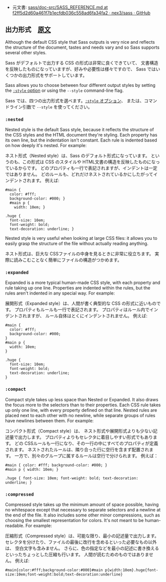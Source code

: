 +  元文書: [sass/doc-src/SASS_REFERENCE.md at f2ff5d2d60a461f7b1ecfdb036c558ad6fa34fa2 · nex3/sass · GitHub](https://github.com/nex3/sass/blob/f2ff5d2d60a461f7b1ecfdb036c558ad6fa34fa2/doc-src/SASS_REFERENCE.md#output-style "sass/doc-src/SASS_REFERENCE.md at f2ff5d2d60a461f7b1ecfdb036c558ad6fa34fa2 · nex3/sass · GitHub")

## 出力形式　[原文](http://sass-lang.com/docs/yardoc/file.SASS_REFERENCE.html#output_style)

Although the default CSS style that Sass outputs is very nice
and reflects the structure of the document,
tastes and needs vary and so Sass supports several other styles.

Sass がデフォルトで出力する CSS の形式は非常に良くできていて、
文書構造を反映したものになっていますが、好みや必要性は様々ですので、
Sass ではいくつかの出力形式をサポートしています。

Sass allows you to choose between four different output styles
by setting the [`:style` option](#style-option)
or using the `--style` command-line flag.

Sass では、四つの出力形式を選べます。[`:style` オプション](#style-option)、
または、コマンドライン引数で `--style` を使ってください。

### `:nested`

Nested style is the default Sass style,
because it reflects the structure of the CSS styles
and the HTML document they're styling.
Each property has its own line,
but the indentation isn't constant.
Each rule is indented based on how deeply it's nested.
For example:

ネスト形式（Nested style）は、Sass のデフォルト形式になっています。
というのも、この形式は CSS のスタイルや
HTML文書の構造を反映したものになっているからです。
どのプロパティも一行で表記されますが、インデントは一定ではありません。
どのルールも、どれだけネストされているかにしたがってインデントされます。
例えば:

    #main {
      color: #fff;
      background-color: #000; }
      #main p {
        width: 10em; }

    .huge {
      font-size: 10em;
      font-weight: bold;
      text-decoration: underline; }

Nested style is very useful when looking at large CSS files:
it allows you to easily grasp the structure of the file
without actually reading anything.

ネスト形式は、巨大な CSSファイルの中身を見るときに非常に役立ちます。
実際に読みこむことなく簡単にファイルの構造がつかめます。

### `:expanded`

Expanded is a more typical human-made CSS style,
with each property and rule taking up one line.
Properties are indented within the rules,
but the rules aren't indented in any special way.
For example:

展開形式（Expanded style）は、人間が書く典型的な CSS の形式に近いものです。
プロパティもルールも一行で表記されます。
プロパティはルール内でインデントされますが、
ルール自体はとくにインデントされません。
例えば:

    #main {
      color: #fff;
      background-color: #000;
    }
    #main p {
      width: 10em;
    }

    .huge {
      font-size: 10em;
      font-weight: bold;
      text-decoration: underline;
    }

### `:compact`

Compact style takes up less space than Nested or Expanded.
It also draws the focus more to the selectors than to their properties.
Each CSS rule takes up only one line,
with every property defined on that line.
Nested rules are placed next to each other with no newline,
while separate groups of rules have newlines between them.
For example:

コンパクト形式（Compact style）は、
ネスト形式や展開形式よりも少ない記述量で出力します。
プロパティよりもセレクタに着目しやすい形式でもあります。
どの CSSルールも一行になり、その一行の中にすべてのプロパティが定義されます。
ネストされたルールは、隣り合った行に空行を含まず配置されます。
一方で、別々のグループに属するルールは空行で分けられます。
例えば：

    #main { color: #fff; background-color: #000; }
    #main p { width: 10em; }

    .huge { font-size: 10em; font-weight: bold; text-decoration: underline; }

### `:compressed`

Compressed style takes up the minimum amount of space possible,
having no whitespace except that necessary to separate selectors
and a newline at the end of the file.
It also includes some other minor compressions,
such as choosing the smallest representation for colors.
It's not meant to be human-readable.
For example:

圧縮形式（Compressed style）は、可能な限り、最小の記述量で出力します。
セレクタを分けたり、ファイルの最後に改行を含めるといった必要なもの以外は、
空白文字も含みません。
さらに、色の指定などを最小の記述に書き換えるといったちょっとした圧縮も行います。
人間が読むためのものではありません。
例えば:

    #main{color:#fff;background-color:#000}#main p{width:10em}.huge{font-size:10em;font-weight:bold;text-decoration:underline}

